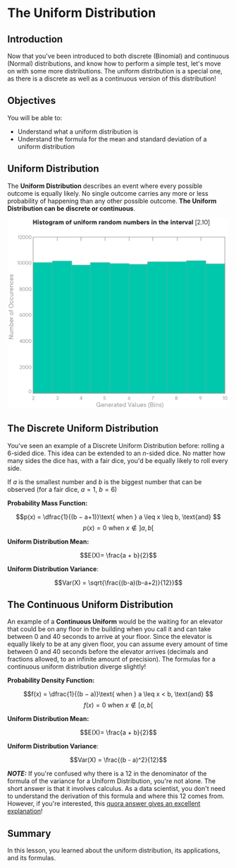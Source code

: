 
# The Uniform Distribution

## Introduction

Now that you've been introduced to both discrete (Binomial) and continuous (Normal) distributions, and know how to perform a simple test, let's move on with some more distributions. The uniform distribution is a special one, as there is a discrete as well as a continuous version of this distribution!

## Objectives

You will be able to:

* Understand what a uniform distribution is
* Understand the formula for the mean and standard deviation of a uniform distribution

## Uniform Distribution

The **Uniform Distribution** describes an event where every possible outcome is equally likely.  No single outcome carries any more or less probability of happening than any other possible outcome.  **The Uniform Distribution can be discrete or continuous**. 

<img src='images/new_uniform.png' width="500">


## The Discrete Uniform Distribution

You've seen an example of a Discrete Uniform Distribution before: rolling a 6-sided dice. This idea can be extended to an $n$-sided dice. No matter how many sides the dice has, with a fair dice, you'd be equally likely to roll every side.  

If $a$ is the smallest number and $b$ is the biggest number that can be observed (for a fair dice, $a=1$, $b=6$)

**Probability Mass Function:**

$$p(x) = \dfrac{1}{(b − a+1)}\text{ when } a \leq x \leq b, \text{and} $$ 
$$p(x) = 0\text{ when }x \notin ]a, b[ $$

**Uniform Distribution Mean:**

$$E(X)= \frac{a + b}{2}$$

**Uniform Distribution Variance**:

$$Var(X) = \sqrt{\frac{(b-a)(b-a+2)}{12}}$$


## The Continuous Uniform Distribution
An example of a **Continuous Uniform** would be the waiting for an elevator that could be on any floor in the building when you call it and can take between 0 and 40 seconds to arrive at your floor. Since the elevator is equally likely to be at any given floor, you can assume every amount of time between 0 and 40 seconds before the elevator arrives (decimals and fractions allowed, to an infinite amount of precision). The formulas for a continuous uniform distribution diverge slightly!

**Probability Density Function:**

$$f(x) = \dfrac{1}{(b − a)}\text{ when } a \leq x < b, \text{and} $$ 
$$f(x) = 0\text{ when }x \notin [a, b[ $$

**Uniform Distribution Mean:**

$$E(X)= \frac{a + b}{2}$$

**Uniform Distribution Variance**:

$$Var(X) = \frac{(b - a)^2}{12}$$


**_NOTE:_** If you're confused why there is a 12 in the denominator of the formula of the variance for a Uniform Distribution, you're not alone.  The short answer is that it involves calculus. As a data scientist, you don't need to understand the derivation of this formula and where this 12 comes from. However, if you're interested, this [quora answer gives an excellent explanation](https://www.quora.com/Why-is-there-a-12-in-the-variance-of-uniform-distribution)!

## Summary

In this lesson, you learned about the uniform distribution, its applications, and its formulas.
